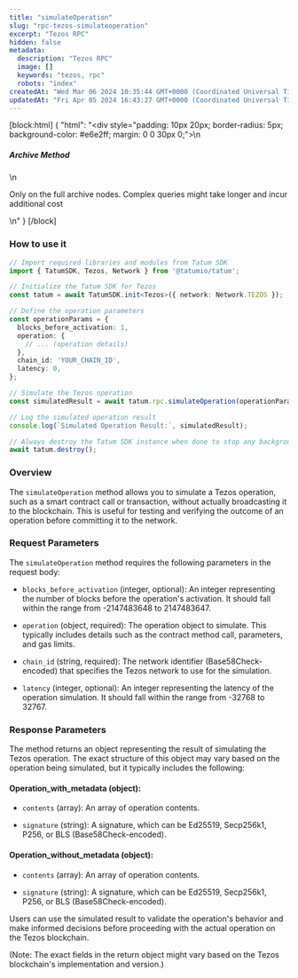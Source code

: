 ```yaml
---
title: "simulateOperation"
slug: "rpc-tezos-simulateoperation"
excerpt: "Tezos RPC"
hidden: false
metadata: 
  description: "Tezos RPC"
  image: []
  keywords: "tezos, rpc"
  robots: "index"
createdAt: "Wed Mar 06 2024 10:35:44 GMT+0000 (Coordinated Universal Time)"
updatedAt: "Fri Apr 05 2024 16:43:27 GMT+0000 (Coordinated Universal Time)"
---
```

[block:html]
{
  "html": "<div style=\"padding: 10px 20px; border-radius: 5px; background-color: #e6e2ff; margin: 0 0 30px 0;\">\n  <h5>Archive Method</h5>\n  <p>Only on the full archive nodes. Complex queries might take longer and incur additional cost</p>\n</div>"
}
[/block]


### How to use it

```typescript
// Import required libraries and modules from Tatum SDK
import { TatumSDK, Tezos, Network } from '@tatumio/tatum';

// Initialize the Tatum SDK for Tezos
const tatum = await TatumSDK.init<Tezos>({ network: Network.TEZOS });

// Define the operation parameters
const operationParams = {
  blocks_before_activation: 1,
  operation: {
    // ... (operation details)
  },
  chain_id: 'YOUR_CHAIN_ID',
  latency: 0,
};

// Simulate the Tezos operation
const simulatedResult = await tatum.rpc.simulateOperation(operationParams);

// Log the simulated operation result
console.log(`Simulated Operation Result:`, simulatedResult);

// Always destroy the Tatum SDK instance when done to stop any background processes
await tatum.destroy();
```

### Overview

The `simulateOperation` method allows you to simulate a Tezos operation, such as a smart contract call or transaction, without actually broadcasting it to the blockchain. This is useful for testing and verifying the outcome of an operation before committing it to the network.

### Request Parameters

The `simulateOperation` method requires the following parameters in the request body:

- `blocks_before_activation` (integer, optional): An integer representing the number of blocks before the operation's activation. It should fall within the range from -2147483648 to 2147483647.

- `operation` (object, required): The operation object to simulate. This typically includes details such as the contract method call, parameters, and gas limits.

- `chain_id` (string, required): The network identifier (Base58Check-encoded) that specifies the Tezos network to use for the simulation.

- `latency` (integer, optional): An integer representing the latency of the operation simulation. It should fall within the range from -32768 to 32767.

### Response Parameters

The method returns an object representing the result of simulating the Tezos operation. The exact structure of this object may vary based on the operation being simulated, but it typically includes the following:

#### Operation_with_metadata (object):

- `contents` (array): An array of operation contents.

- `signature` (string): A signature, which can be Ed25519, Secp256k1, P256, or BLS (Base58Check-encoded).

#### Operation_without_metadata (object):

- `contents` (array): An array of operation contents.

- `signature` (string): A signature, which can be Ed25519, Secp256k1, P256, or BLS (Base58Check-encoded).

Users can use the simulated result to validate the operation's behavior and make informed decisions before proceeding with the actual operation on the Tezos blockchain.

(Note: The exact fields in the return object might vary based on the Tezos blockchain's implementation and version.)
